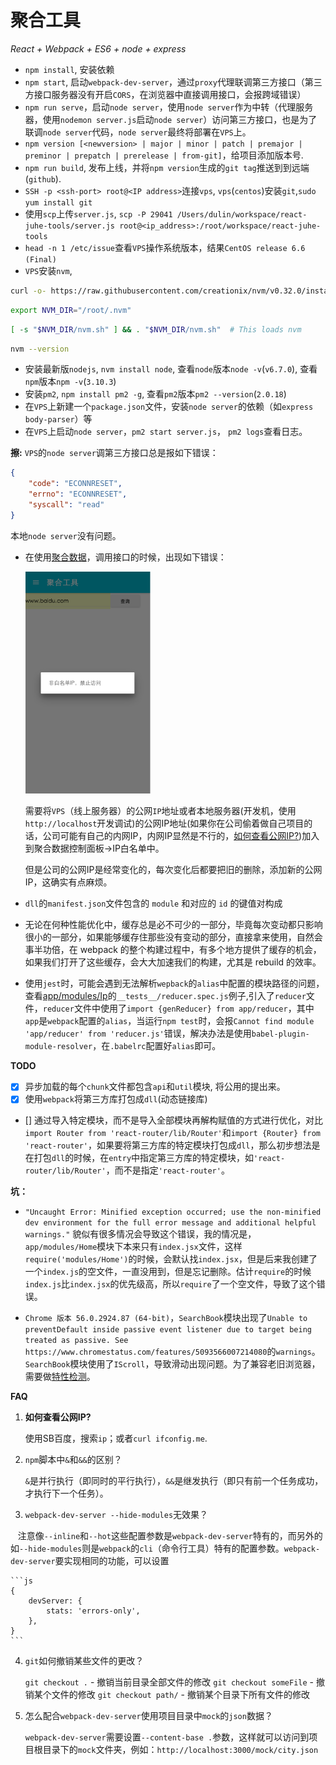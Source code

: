 # 聚合工具

_React + Webpack + ES6 + node + express_

*   `npm install`, 安装依赖
*   `npm start`, 启动`webpack-dev-server`，通过`proxy`代理联调第三方接口（第三方接口服务器没有开启`CORS`，在浏览器中直接调用接口，会报跨域错误）
*   `npm run serve`，启动`node server`，使用`node server`作为中转（代理服务器，使用`nodemon server.js`启动`node server`）访问第三方接口，也是为了联调`node server`代码，`node server`最终将部署在`VPS`上。
*   `npm version [<newversion> | major | minor | patch | premajor | preminor | prepatch | prerelease | from-git]`，给项目添加版本号.
*   `npm run build`, 发布上线，并将`npm version`生成的`git tag`推送到到远端(`github`).
*   `SSH -p <ssh-port> root@<IP address>`连接`vps`, `vps`(`centos`)安装`git`,`sudo yum install git`
*   使用`scp`上传`server.js`, `scp -P 29041 /Users/dulin/workspace/react-juhe-tools/server.js root@<ip_address>:/root/workspace/react-juhe-tools`
*   `head -n 1 /etc/issue`查看`VPS`操作系统版本，结果`CentOS release 6.6 (Final)`
*   `VPS`安装`nvm`,

```bash
curl -o- https://raw.githubusercontent.com/creationix/nvm/v0.32.0/install.sh | bash
```
```bash
export NVM_DIR="/root/.nvm"
```
```bash
[ -s "$NVM_DIR/nvm.sh" ] && . "$NVM_DIR/nvm.sh"  # This loads nvm
```
```bash
nvm --version
```

*   安装最新版`nodejs`, `nvm install node`, 查看`node`版本`node -v`(`v6.7.0`), 查看`npm`版本`npm -v`(`3.10.3`)
*   安装`pm2`, `npm install pm2 -g`, 查看`pm2`版本`pm2 --version`(`2.0.18`)
*   在`VPS`上新建一个`package.json`文件，安装`node server`的依赖（如`express body-parser`）等
*   在`VPS`上启动`node server`，`pm2 start server.js`， `pm2 logs`查看日志。


__擦:__ `VPS`的`node server`调第三方接口总是报如下错误：

```json
{
    "code": "ECONNRESET",
    "errno": "ECONNRESET",
    "syscall": "read"
}
```

本地`node server`没有问题。


*   在使用[聚合数据](https://www.juhe.cn/)，调用接口的时候，出现如下错误：

    <img src="./README/ip-white-list.png" alt="ip-white-list" width='200px'>

    需要将`VPS`（线上服务器）的公网`IP`地址或者本地服务器(开发机，使用`http://localhost`开发调试)的公网IP地址(如果你在公司偷着做自己项目的话，公司可能有自己的内网IP，内网IP显然是不行的，[如何查看公网IP?](#public-ip))加入到聚合数据控制面板->IP白名单中。

    但是公司的公网IP是经常变化的，每次变化后都要把旧的删除，添加新的公网IP，这确实有点麻烦。

*   `dll`的`manifest.json`文件包含的 `module` 和对应的 `id` 的键值对构成

*   无论在何种性能优化中，缓存总是必不可少的一部分，毕竟每次变动都只影响很小的一部分，如果能够缓存住那些没有变动的部分，直接拿来使用，自然会事半功倍，在 webpack 的整个构建过程中，有多个地方提供了缓存的机会，如果我们打开了这些缓存，会大大加速我们的构建，尤其是 rebuild 的效率。

*   使用`jest`时，可能会遇到无法解析`wepback`的`alias`中配置的模块路径的问题，查看[app/modules/Ip](./app/modules/Ip)的`__tests__/reducer.spec.js`例子,引入了`reducer`文件，`reducer`文件中使用了`import {genReducer} from app/reducer`，其中`app`是`webpack`配置的`alias`，当运行`npm test`时，会报`Cannot find module 'app/reducer' from 'reducer.js'`错误，解决办法是使用`babel-plugin-module-resolver`，在`.babelrc`配置好`alias`即可。

__TODO__

- [x] 异步加载的每个`chunk`文件都包含`api`和`util`模块, 将公用的提出来。
- [x] 使用`webpack`将第三方库打包成`dll`(动态链接库)
- []  通过导入特定模块，而不是导入全部模块再解构赋值的方式进行优化，对比`import Router from 'react-router/lib/Router'`和`import {Router} from 'react-router'`，如果要将第三方库的特定模块打包成`dll`，那么初步想法是在打包`dll`的时候，在`entry`中指定第三方库的特定模块，如`'react-router/lib/Router'`，而不是指定`'react-router'`。

__坑：__

*   `"Uncaught Error: Minified exception occurred; use the non-minified dev environment for the full error message and additional helpful warnings."`
    貌似有很多情况会导致这个错误，我的情况是，`app/modules/Home`模块下本来只有`index.jsx`文件，这样`require('modules/Home')`的时候，会默认找`index.jsx`，但是后来我创建了一个`index.js`的空文件，一直没用到，但是忘记删除。估计`require`的时候`index.js`比`index.jsx`的优先级高，所以`require`了一个空文件，导致了这个错误。

*   `Chrome 版本 56.0.2924.87 (64-bit)`，`SearchBook`模块出现了`Unable to preventDefault inside passive event listener due to target being treated as passive. See https://www.chromestatus.com/features/5093566007214080`的`warnings`。
    `SearchBook`模块使用了`IScroll`，导致滑动出现问题。为了兼容老旧浏览器，需要做[特性检测](https://github.com/WICG/EventListenerOptions/blob/gh-pages/explainer.md#feature-detection)。

__FAQ__

1. <b id='public-ip'>如何查看公网IP?</b>

    使用SB百度，搜索`ip`；或者`curl ifconfig.me`.

2. `npm`脚本中`&`和`&&`的区别？

    `&`是并行执行（即同时的平行执行），`&&`是继发执行（即只有前一个任务成功，才执行下一个任务）。

3. `webpack-dev-server --hide-modules`无效果？

    注意像`--inline`和`--hot`这些配置参数是`webpack-dev-server`特有的，而另外的如`--hide-modules`则是`webpack`的`cli`（命令行工具）特有的配置参数。`webpack-dev-server`要实现相同的功能，可以设置

    ```js
    {
        devServer: {
            stats: 'errors-only',
        },
    }
    ```
4. `git`如何撤销某些文件的更改？

    `git checkout .` - 撤销当前目录全部文件的修改
    `git checkout someFile` - 撤销某个文件的修改
    `git checkout path/` - 撤销某个目录下所有文件的修改

5. 怎么配合`webpack-dev-server`使用项目目录中`mock`的`json`数据？

    `webpack-dev-server`需要设置`--content-base .`参数，这样就可以访问到项目根目录下的`mock`文件夹，例如：`http://localhost:3000/mock/city.json`
